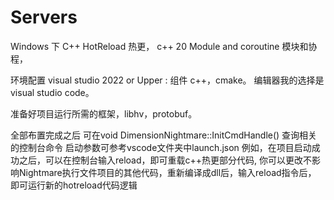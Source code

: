 # Servers
Windows 下 C++ HotReload 热更， c++ 20 Module and coroutine 模块和协程，

环境配置 visual studio 2022 or Upper : 组件 c++，cmake。
编辑器我的选择是 visual studio code。

准备好项目运行所需的框架，libhv，protobuf。

全部布置完成之后 可在void DimensionNightmare::InitCmdHandle() 查询相关的控制台命令
启动参数可参考vscode文件夹中launch.json
例如，在项目启动成功之后，可以在控制台输入reload，即可重载c++热更部分代码, 
你可以更改不影响Nightmare执行文件项目的其他代码，重新编译成dll后，输入reload指令后， 即可运行新的hotreload代码逻辑
